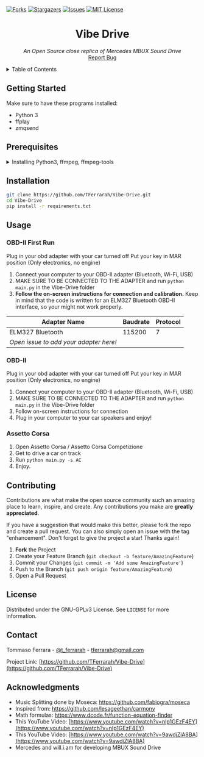 <!-- Improved compatibility of back to top link: See: https://github.com/othneildrew/Best-README-Template/pull/73 -->
<a name="readme-top"></a>
<!--
*** Thanks for checking out the Best-README-Template. If you have a suggestion
*** that would make this better, please fork the repo and create a pull request
*** or simply open an issue with the tag "enhancement".
*** Don't forget to give the project a star!
*** Thanks again! Now go create something AMAZING! :D
-->



<!-- PROJECT SHIELDS -->
<!--
*** I'm using markdown "reference style" links for readability.
*** Reference links are enclosed in brackets [ ] instead of parentheses ( ).
*** See the bottom of this document for the declaration of the reference variables
*** for contributors-url, forks-url, etc. This is an optional, concise syntax you may use.
*** https://www.markdownguide.org/basic-syntax/#reference-style-links
-->
[![Forks][forks-shield]][forks-url]
[![Stargazers][stars-shield]][stars-url]
[![Issues][issues-shield]][issues-url]
[![MIT License][license-shield]][license-url]

<h1 align="center">Vibe Drive</h1>
  <p align="center">
    <i>An Open Source close replica of Mercedes MBUX Sound Drive</i>
    <br />
    <a href="https://github.com/TFerrarah/Vibe-Drive/issues">Report Bug</a>
</div>



<!-- TABLE OF CONTENTS -->
<details>
  <summary>Table of Contents</summary>
  <ol>
    <li>
      <a href="#getting-started">Getting Started</a>
      <ul>
        <li><a href="#prerequisites">Prerequisites</a></li>
        <li><a href="#installation">Installation</a></li>
      </ul>
    </li>
    <li><a href="#usage">Usage</a></li>
    <li><a href="#contributing">Contributing</a></li>
    <li><a href="#license">License</a></li>
    <li><a href="#contact">Contact</a></li>
    <li><a href="#acknowledgments">Acknowledgments</a></li>
  </ol>
</details>

<!-- GETTING STARTED -->
## Getting Started
Make sure to have these programs installed:
- Python 3
- ffplay
- zmqsend

## Prerequisites

<details>
  <summary>Installing Python3, ffmpeg, ffmpeg-tools</summary>
  Vibe Drive requires these programs to be installed and working: **Python**, **ffplay**, **zmqsend**

  ### Installing Python
  **Windows**
  ```
  winget install Python.Python3
  ```
  or, alternatively
  ```
  choco install python
  ```
  
  **MacOS**
  ```
  brew install Python
  ```
  
  **Ubuntu/Debian**
  ```
  sudo apt-get install python3
  ```
  
  ### Installing ffmpeg
  
  **Windows**
  ```
  winget install ffmpeg
  ```
  or, alternatively
  ```
  choco install ffmpeg-full
  ```
  
  **MacOS**
  ```
  brew install ffmpeg
  ```
  
  **Ubuntu/Debian**
  ```
  sudo apt-get install ffmpeg
  ```
  
  ### Installing zmqsend
  **Windows**
  <a href="https://www.gyan.dev/ffmpeg/builds/#tools">Download ffmpeg-tools from gyan.dev</a> and add the `bin` folder to your PATH.
  
  **MacOS**
  ```
  brew install zmqsend
  ```
  
  On macOS you can install only zmqsend, which is the only ffmpeg-tool needed
  
  **Ubuntu/Debian**
  ```
  sudo apt-get install libzmq3-dev
  ```
</details>

## Installation

   ```sh
   git clone https://github.com/TFerrarah/Vibe-Drive.git
   cd Vibe-Drive
   pip install -r requirements.txt
   ```

<!-- USAGE EXAMPLES -->
## Usage

### OBD-II First Run
Plug in your obd adapter with your car turned off
Put your key in MAR position (Only electronics, no engine)
1. Connect your computer to your OBD-II adapter (Bluetooth, Wi-Fi, USB)
2. MAKE SURE TO BE CONNECTED TO THE ADAPTER and run `python main.py` in the Vibe-Drive folder
3. **Follow the on-screen instructions for connection and calibration.**
Keep in mind that the code is written for an ELM327 Bluetooth OBD-II interface, so your might not work properly.

| Adapter Name                           | Baudrate | Protocol |
|----------------------------------------|----------|----------|
| ELM327 Bluetooth                       | 115200   | 7        |
| _Open issue to add your adapter here!_ |          |          |

### OBD-II
Plug in your obd adapter with your car turned off
Put your key in MAR position (Only electronics, no engine)
1. Connect your computer to your OBD-II adapter (Bluetooth, Wi-Fi, USB)
2. MAKE SURE TO BE CONNECTED TO THE ADAPTER and run `python main.py` in the Vibe-Drive folder
3. Follow on-screen instructions for connection
4. Plug in your computer to your car speakers and enjoy!

### Assetto Corsa
1. Open Assetto Corsa / Assetto Corsa Competizione
2. Get to drive a car on track
3. Run `python main.py -s AC`
4. Enjoy.

<!-- CONTRIBUTING -->
## Contributing

Contributions are what make the open source community such an amazing place to learn, inspire, and create. Any contributions you make are **greatly appreciated**.

If you have a suggestion that would make this better, please fork the repo and create a pull request. You can also simply open an issue with the tag "enhancement".
Don't forget to give the project a star! Thanks again!

1. **Fork** the Project
2. Create your Feature Branch (`git checkout -b feature/AmazingFeature`)
3. Commit your Changes (`git commit -m 'Add some AmazingFeature'`)
4. Push to the Branch (`git push origin feature/AmazingFeature`)
5. Open a Pull Request

<!-- LICENSE -->
## License

Distributed under the GNU-GPLv3 License. See `LICENSE` for more information.

<!-- CONTACT -->
## Contact

Tommaso Ferrara - [@t_ferrarah](https://instagram.com/t_Ferrarah) - tferrarah@gmail.com

Project Link: [https://github.com/TFerrarah/Vibe-Drive](https://github.com/TFerrarah/Vibe-Drive)

<!-- ACKNOWLEDGMENTS -->
## Acknowledgments

* Music Splitting done by Moseca: https://github.com/fabiogra/moseca
* Inspired from: https://github.com/lesageethan/carmony
* Math formulas: https://www.dcode.fr/function-equation-finder
* This YouTube Video: [https://www.youtube.com/watch?v=nIp1GEzF4EY](https://www.youtube.com/watch?v=nIp1GEzF4EY)
* This YouTube Video: [https://www.youtube.com/watch?v=9awdjZlA8BA](https://www.youtube.com/watch?v=9awdjZlA8BA)
* Mercedes and will.i.am for developing MBUX Sound Drive


<!-- MARKDOWN LINKS & IMAGES -->
<!-- https://www.markdownguide.org/basic-syntax/#reference-style-links -->
[contributors-shield]: https://img.shields.io/github/contributors/TFerrarah/Vibe-Drive.svg?style=for-the-badge
[contributors-url]: https://github.com/TFerrarah/Vibe-Drive/graphs/contributors
[forks-shield]: https://img.shields.io/github/forks/TFerrarah/Vibe-Drive.svg?style=for-the-badge
[forks-url]: https://github.com/TFerrarah/Vibe-Drive/network/members
[stars-shield]: https://img.shields.io/github/stars/TFerrarah/Vibe-Drive.svg?style=for-the-badge
[stars-url]: https://github.com/TFerrarah/Vibe-Drive/stargazers
[issues-shield]: https://img.shields.io/github/issues/TFerrarah/Vibe-Drive.svg?style=for-the-badge
[issues-url]: https://github.com/TFerrarah/Vibe-Drive/issues
[license-shield]: https://img.shields.io/github/license/TFerrarah/Vibe-Drive.svg?style=for-the-badge
[license-url]: https://github.com/TFerrarah/Vibe-Drive/blob/main/LICENSE
